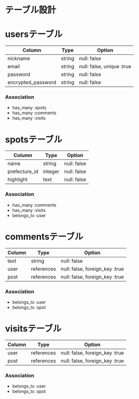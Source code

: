 # テーブル設計

# usersテーブル

| Column             | Type   | Option                    |
| ------------------ | ------ | ------------------------- |
| nickname           | string | null: false               | 
| email              | string | null: false, unique :true |
| password           | string | null: false               |
| encrypted_password | string | null: false               |


### Association

- has_many :spots
- has_many :comments
- has_many :visits


# spotsテーブル

| Column        | Type   | Option      |
| ------------- | ------ | ----------- |
| name          | string | null: false | 
| prefecture_id | integer| null: false |
| highlight     | text   | null: false |


### Association

- has_many :comments
- has_many :visits
- belongs_to :user


# commentsテーブル

| Column  | Type       | Option                         |
| ------- | ---------- | ------------------------------ |
| text    | string     | null: false                    | 
| user    | references | null: false, foreign_key :true |
| post    | references | null: false, foreign_key :true |


### Association

- belongs_to :user
- belongs_to :spot


# visitsテーブル

| Column  | Type       | Option                         |
| ------- | ---------- | ------------------------------ |
| user    | references | null: false, foreign_key :true |
| post    | references | null: false, foreign_key :true |


### Association

- belongs_to :user
- belongs_to :spot